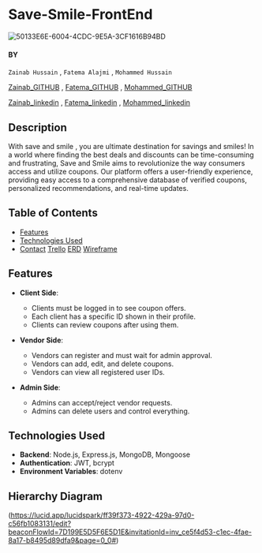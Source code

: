
# Save-Smile-FrontEnd

![50133E6E-6004-4CDC-9E5A-3CF1616B94BD](https://github.com/ZainabHussain20/Save-and-Smile-/assets/121151845/1cdc7efd-3be1-4db6-a7e2-2555f290466a)

#### BY
`Zainab Hussain` , `Fatema Alajmi` , `Mohammed Hussain`

[Zainab_GITHUB](https://github.com/ZainabHussain20) , [Fatema_GITHUB](https://github.com/fatemaajmi) , [Mohammed_GITHUB](https://github.com/MohdHusain2000)

[Zainab_linkedin](https://www.linkedin.com/in/zainab-hussain-350643310/) , [Fatema_linkedin](https://www.linkedin.com/in/fatema-alajmi404/) , [Mohammed_linkedin]()



## Description
With save and smile , you are ultimate destination for savings and smiles! In a world where finding the best deals and discounts can be time-consuming and frustrating, Save and Smile aims to revolutionize the way consumers access and utilize coupons. Our platform offers a user-friendly experience, providing easy access to a comprehensive database of verified coupons, personalized recommendations, and real-time updates.

## Table of Contents
- [Features](#features)
- [Technologies Used](#technologies-used)
- [Contact](#contact)
[Trello](https://trello.com/b/K10bdZfI/save-and-smile) 
[ERD](https://drive.google.com/file/d/1H9CiRfQQABZS6enL7TQ4QrW8daL8YzY-/view)
[Wireframe](https://app.diagrams.net/#G1UMCmHTEfSQIXHwfmKIAkb9udSFsEOMWE#%7B%22pageId%22%3A%22ZJprJoEtrz4pNf1Qh_gU%22%7D) 

## Features
- **Client Side**: 
  - Clients must be logged in to see coupon offers.
  - Each client has a specific ID shown in their profile.
  - Clients can review coupons after using them.
  
- **Vendor Side**: 
  - Vendors can register and must wait for admin approval.
  - Vendors can add, edit, and delete coupons.
  - Vendors can view all registered user IDs.

- **Admin Side**: 
  - Admins can accept/reject vendor requests.
  - Admins can delete users and control everything.

## Technologies Used
- **Backend**: Node.js, Express.js, MongoDB, Mongoose
- **Authentication**: JWT, bcrypt
- **Environment Variables**: dotenv



## Hierarchy Diagram

(https://lucid.app/lucidspark/ff39f373-4922-429a-97d0-c56fb1083131/edit?beaconFlowId=7D199E5D5F6E5D1E&invitationId=inv_ce5f4d53-c1ec-4fae-8a17-b8495d89dfa9&page=0_0#)


